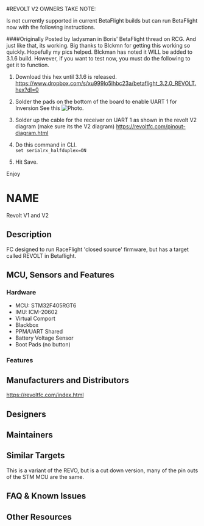 #REVOLT V2 OWNERS TAKE NOTE:

Is not currently supported in current BetaFlight builds but can run BetaFlight now with the following instructions.

####Originally Posted by ladysman in Boris' BetaFlight thread on RCG.
And just like that, its working. Big thanks to Blckmn for getting this working so quickly. Hopefully my pics helped.
Blckman has noted it WILL be added to 3.1.6 build. However, if you want to test now, you must do the following to get it to function.

1) Download this hex until 3.1.6 is released.
https://www.dropbox.com/s/xu999lo5lhbc23a/betaflight_3.2.0_REVOLT.hex?dl=0

2) Solder the pads on the bottom of the board to enable UART 1 for Inversion See this ![Photo.](https://static.rcgroups.net/forums/attachments/4/7/1/6/9/4/a9783283-253-Revolt_V2%20Bottom.jpg)

3) Solder up the cable for the receiver on UART 1 as shown in the revolt V2 diagram (make sure its the V2 diagram)
https://revoltfc.com/pinout-diagram.html

4) Do this command in CLI.  
`set serialrx_halfduplex=ON`

5) Hit Save.

Enjoy 


# NAME

Revolt V1 and V2

## Description

FC designed to run RaceFlight 'closed source' firmware, but has a target called REVOLT in Betaflight.

## MCU, Sensors and Features

### Hardware
  - MCU: STM32F405RGT6
  - IMU: ICM-20602
  - Virtual Comport
  - Blackbox 
  - PPM/UART Shared
  - Battery Voltage Sensor
  - Boot Pads (no button)

### Features

## Manufacturers and Distributors

https://revoltfc.com/index.html

## Designers


## Maintainers

## Similar Targets

This is a variant of the REVO, but is a cut down version, many of the pin outs of the STM MCU are the same.

## FAQ & Known Issues


## Other Resources

